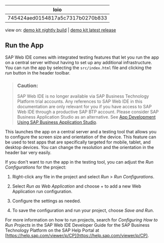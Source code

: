 <!-- loio745424aed0154817a5c7317b0270b833 -->

| loio |
| -----|
| 745424aed0154817a5c7317b0270b833 |

<div id="loio">

view on: [demo kit nightly build](https://openui5nightly.hana.ondemand.com/topic/745424aed0154817a5c7317b0270b833) | [demo kit latest release](https://sdk.openui5.org/topic/745424aed0154817a5c7317b0270b833)</div>

## Run the App

SAP Web IDE comes with integrated testing features that let you run the app on a central server without having to set up any additional infrastructure. You can run the app by selecting the `src/index.html` file and clicking the *run* button in the header toolbar.

> ### Caution:  
> SAP Web IDE is no longer available via SAP Business Technology Platform trial accounts. Any references to SAP Web IDE in this documentation are only relevant for you if you have access to SAP Web IDE through a productive SAP BTP account. Please consider SAP Business Application Studio as an alternative. See [App Development Using SAP Business Application Studio](App_Development_Using_SAP_Business_Application_Studio_6bbad66.md).

This launches the app on a central server and a testing tool that allows you to configure the screen size and orientation of the device. This feature can be used to test apps that are specifically targeted for mobile, tablet, and desktop devices. You can change the resolution and the orientation in the header bar very easily.

If you don't want to run the app in the testing tool, you can adjust the *Run Configurations* for the project:

1.  Right-click any file in the project and select *Run* \> *Run Configurations*.

2.  Select *Run as Web Application* and choose + to add a new Web Application run configuration.

3.  Configure the settings as needed.
4.  To save the configuration and run your project, choose *Save and Run*.


For more information on how to run projects, search for *Configuring How to Run Projects* in the SAP Web IDE Developer Guide for the SAP Business Technology Platform on the SAP Help Portal at [https://help.sap.com/viewer/p/CP](https://help.sap.com/viewer/p/CP).

